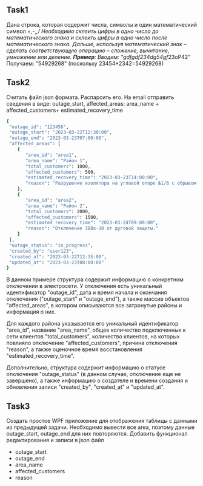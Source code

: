 ## Task1
Дана строка, которая содержит числа, символы и один математический символ +,-,*,/
Необходимо склеить цифры в одно число до математического знака и склеить цифры в одно число после математического знака. Дальше, используя математический знак – сделать соответствующую операцию – сложение, вычитание, умножение или деление.
**Пример**: Вводим: "gdfgdf234dg54gf*23oP42"
Получаем: "54929268" (поскольку 23454*2342=54929268)
 
## Task2
Считать файл json формата. Распарсить его. На email отправить сведения в виде: outage_start, affected_areas: area_name + affected_customers+ estimated_recovery_time  
 ```sh
{
  "outage_id": "123456",
  "outage_start": "2023-03-22T12:30:00",
  "outage_end": "2023-03-23T07:00:00",
  "affected_areas": [
     {
        "area_id": "area1",
        "area_name": "Район 1",
        "total_customers": 1000,
        "affected_customers": 500,
        "estimated_recovery_time": "2023-03-23T14:00:00",
        "reason": "Разрушение изолятора на угловой опоре №1/6 с обрывом провода."
     },
     {
        "area_id": "area2",
        "area_name": "Район 2",
        "total_customers": 2000,
        "affected_customers": 1500,
        "estimated_recovery_time": "2023-03-24T09:00:00",
        "reason": "Отключение 3ВВк-10 от дуговой защиты."
     }
  ],
  "outage_status": "in_progress",
  "created_by": "user123",
  "created_at": "2023-03-22T12:35:00",
  "updated_at": "2023-03-23T08:00:00"
}
```

В данном примере структура содержит информацию о конкретном отключении в электросети. У отключения есть уникальный идентификатор "outage_id", дата и время начала и окончания отключения ("outage_start" и "outage_end"), а также массив объектов "affected_areas", в котором описываются все затронутые районы и информация о них.
 
Для каждого района указывается его уникальный идентификатор "area_id", название "area_name", общее количество подключенных к сети клиентов "total_customers", количество клиентов, на которых повлияло отключение "affected_customers", причина отключения "reason", а также оценочное время восстановления "estimated_recovery_time".
 
Дополнительно, структура содержит информацию о статусе отключения "outage_status" (в данном случае, отключение еще не завершено), а также информацию о создателе и времени создания и обновления записи "created_by", "created_at" и "updated_at".
 
## Task3
Создать простое WPF приложение для отображения таблицы с данными из предыдущей задачи. Необходимо вывести все area, поэтому данные outage_start, outage_end для них повторяются.
Добавить функционал редактирования и записи в json файл
- outage_start
- outage_end
- area_name
- affected_customers
- reason
